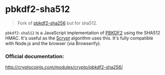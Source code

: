 pbkdf2-sha512
=============

> Fork of [pbkdf2-sha256](https://github.com/cryptocoinjs/pbkdf2-sha256) but
> for sha512.

`pbkdf2-sha512` is a JavaScript implementation of [PBKDF2](http://en.wikipedia.org/wiki/PBKDF2) using the SHA512 HMAC. It's useful as the [Scrypt](http://en.wikipedia.org/wiki/Scrypt) algorithm uses this.  It's fully compatible with Node.js and the browser (via Browserify).

### Official documentation:

http://cryptocoinjs.com/modules/crypto/pbkdf2-sha256/
